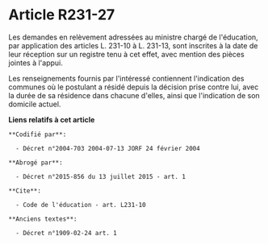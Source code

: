 # Article R231-27

Les demandes en relèvement adressées au ministre chargé de l'éducation, par application des articles L. 231-10 à L. 231-13,
sont inscrites à la date de leur réception sur un registre tenu à cet effet, avec mention des pièces jointes à l'appui. 

Les renseignements fournis par l'intéressé contiennent l'indication des communes où le postulant a résidé depuis la décision
prise contre lui, avec la durée de sa résidence dans chacune d'elles, ainsi que l'indication de son domicile actuel.

**Liens relatifs à cet article**

	**Codifié par**:

	  - Décret n°2004-703 2004-07-13 JORF 24 février 2004

	**Abrogé par**:

	  - Décret n°2015-856 du 13 juillet 2015 - art. 1

	**Cite**:

	  - Code de l'éducation - art. L231-10

	**Anciens textes**:

	  - Décret n°1909-02-24 art. 1
